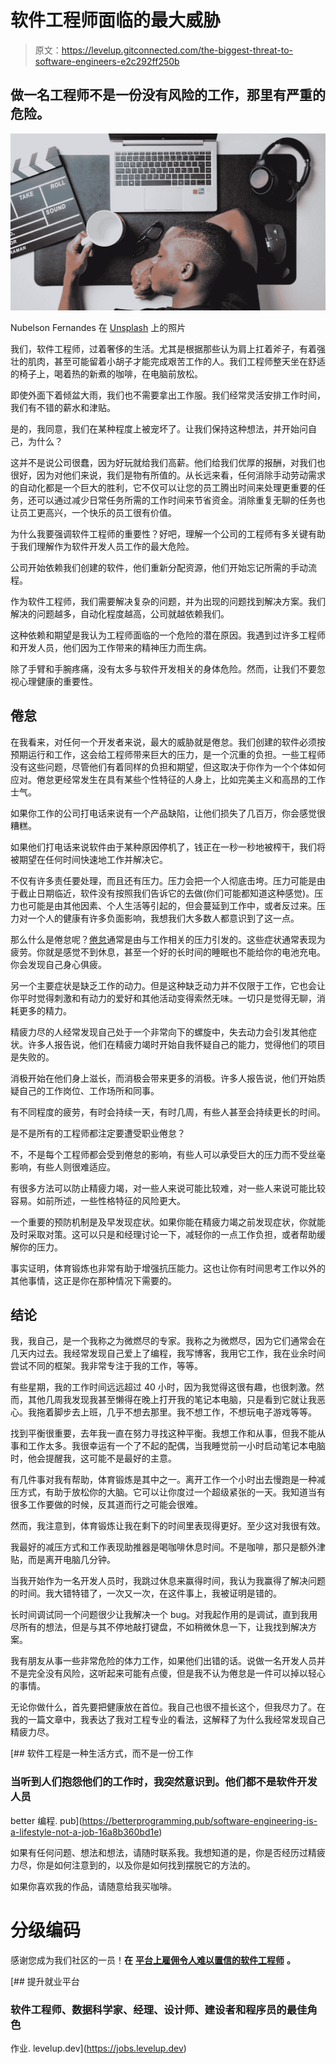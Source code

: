 # 软件工程师面临的最大威胁

> 原文：<https://levelup.gitconnected.com/the-biggest-threat-to-software-engineers-e2c292ff250b>

## 做一名工程师不是一份没有风险的工作，那里有严重的危险。

![](img/2807a0208267c3349e350563f45028d5.png)

Nubelson Fernandes 在 [Unsplash](https://unsplash.com/s/photos/burnout?utm_source=unsplash&utm_medium=referral&utm_content=creditCopyText) 上的照片

我们，软件工程师，过着奢侈的生活。尤其是根据那些认为肩上扛着斧子，有着强壮的肌肉，甚至可能留着小胡子才能完成艰苦工作的人。我们工程师整天坐在舒适的椅子上，喝着热的新煮的咖啡，在电脑前放松。

即使外面下着倾盆大雨，我们也不需要拿出工作服。我们经常灵活安排工作时间，我们有不错的薪水和津贴。

是的，我同意，我们在某种程度上被宠坏了。让我们保持这种想法，并开始问自己，为什么？

这并不是说公司很蠢，因为好玩就给我们高薪。他们给我们优厚的报酬，对我们也很好，因为对他们来说，我们是物有所值的。从长远来看，任何消除手动劳动需求的自动化都是一个巨大的胜利，它不仅可以让您的员工腾出时间来处理更重要的任务，还可以通过减少日常任务所需的工作时间来节省资金。消除重复无聊的任务也让员工更高兴，一个快乐的员工很有价值。

为什么我要强调软件工程师的重要性？好吧，理解一个公司的工程师有多关键有助于我们理解作为软件开发人员工作的最大危险。

公司开始依赖我们创建的软件，他们重新分配资源，他们开始忘记所需的手动流程。

作为软件工程师，我们需要解决复杂的问题，并为出现的问题找到解决方案。我们解决的问题越多，自动化程度越高，公司就越依赖我们。

这种依赖和期望是我认为工程师面临的一个危险的潜在原因。我遇到过许多工程师和开发人员，他们因为工作带来的精神压力而生病。

除了手臂和手腕疼痛，没有太多与软件开发相关的身体危险。然而，让我们不要忽视心理健康的重要性。

## 倦怠

在我看来，对任何一个开发者来说，最大的威胁就是倦怠。我们创建的软件必须按预期运行和工作，这会给工程师带来巨大的压力，是一个沉重的负担。一些工程师没有这些问题，尽管他们有着同样的负担和期望，但这取决于你作为一个个体如何应对。倦怠更经常发生在具有某些个性特征的人身上，比如完美主义和高昂的工作士气。

如果你工作的公司打电话来说有一个产品缺陷，让他们损失了几百万，你会感觉很糟糕。

如果他们打电话来说软件由于某种原因停机了，钱正在一秒一秒地被榨干，我们将被期望在任何时间快速地工作并解决它。

不仅有许多责任要处理，而且还有压力。压力会把一个人彻底击垮。压力可能是由于截止日期临近，软件没有按照我们告诉它的去做(你们可能都知道这种感觉)。压力也可能是由其他因素、个人生活等引起的，但会蔓延到工作中，或者反过来。压力对一个人的健康有许多负面影响，我想我们大多数人都意识到了这一点。

那么什么是倦怠呢？[倦怠](https://www.mayoclinic.org/healthy-lifestyle/adult-health/in-depth/burnout/art-20046642)通常是由与工作相关的压力引发的。这些症状通常表现为疲劳。你就是感觉不到休息，甚至一个好的长时间的睡眠也不能给你的电池充电。你会发现自己身心俱疲。

另一个主要症状是缺乏工作的动力。但是这种缺乏动力并不仅限于工作，它也会让你平时觉得刺激和有动力的爱好和其他活动变得索然无味。一切只是觉得无聊，消耗更多的精力。

精疲力尽的人经常发现自己处于一个非常向下的螺旋中，失去动力会引发其他症状。许多人报告说，他们在精疲力竭时开始自我怀疑自己的能力，觉得他们的项目是失败的。

消极开始在他们身上滋长，而消极会带来更多的消极。许多人报告说，他们开始质疑自己的工作岗位、工作场所和同事。

有不同程度的疲劳，有时会持续一天，有时几周，有些人甚至会持续更长的时间。

是不是所有的工程师都注定要遭受职业倦怠？

不，不是每个工程师都会受到倦怠的影响，有些人可以承受巨大的压力而不受丝毫影响，有些人则很难适应。

有很多方法可以防止精疲力竭，对一些人来说可能比较难，对一些人来说可能比较容易。如前所述，一些性格特征的风险更大。

一个重要的预防机制是及早发现症状。如果你能在精疲力竭之前发现症状，你就能及时采取对策。这可以只是和经理讨论一下，减轻你的一点工作负担，或者帮助缓解你的压力。

事实证明，体育锻炼也非常有助于增强抗压能力。这也让你有时间思考工作以外的其他事情，这正是你在那种情况下需要的。

## 结论

我，我自己，是一个我称之为微燃尽的专家。我称之为微燃尽，因为它们通常会在几天内过去。我经常发现自己爱上了编程，我写博客，我用它工作，我在业余时间尝试不同的框架。我非常专注于我的工作，等等。

有些星期，我的工作时间远远超过 40 小时，因为我觉得这很有趣，也很刺激。然而，其他几周我发现我甚至懒得在晚上打开我的笔记本电脑，只是看到它就让我恶心。我拖着脚步去上班，几乎不想去那里。我不想工作，不想玩电子游戏等等。

找到平衡很重要，去年我一直在努力寻找这种平衡。我想工作和从事，但我不能从事和工作太多。我很幸运有一个了不起的配偶，当我睡觉前一小时启动笔记本电脑时，他会提醒我，这可能不是最好的主意。

有几件事对我有帮助，体育锻炼是其中之一。离开工作一个小时出去慢跑是一种减压方式，有助于放松你的大脑。它可以让你度过一个超级紧张的一天。我知道当有很多工作要做的时候，反其道而行之可能会很难。

然而，我注意到，体育锻炼让我在剩下的时间里表现得更好。至少这对我很有效。

我最好的减压方式和工作表现助推器是喝咖啡休息时间。不是咖啡，那只是额外津贴，而是离开电脑几分钟。

当我开始作为一名开发人员时，我跳过休息来赢得时间，我认为我赢得了解决问题的时间。我大错特错了，一次又一次，在这件事上，我被证明是错的。

长时间调试同一个问题很少让我解决一个 bug。对我起作用的是调试，直到我用尽所有的想法，但是与其不停地敲打键盘，不如稍微休息一下，让我找到解决方案。

我有朋友从事一些非常危险的体力工作，如果他们出错的话。说做一名开发人员并不是完全没有风险，这听起来可能有点傻，但是我不认为倦怠是一件可以掉以轻心的事情。

无论你做什么，首先要把健康放在首位。我自己也很不擅长这个，但我尽力了。在我的一篇文章中，我表达了我对工程专业的看法，这解释了为什么我经常发现自己精疲力尽。

[](https://betterprogramming.pub/software-engineering-is-a-lifestyle-not-a-job-16a8b360bd1e) [## 软件工程是一种生活方式，而不是一份工作

### 当听到人们抱怨他们的工作时，我突然意识到。他们都不是软件开发人员

better 编程. pub](https://betterprogramming.pub/software-engineering-is-a-lifestyle-not-a-job-16a8b360bd1e) 

如果有任何问题、想法和想法，请随时联系我。我想知道的是，你是否经历过精疲力尽，你是如何注意到的，以及你是如何找到摆脱它的方法的。

如果你喜欢我的作品，请随意给我买咖啡。

# 分级编码

感谢您成为我们社区的一员！**在** [**平台上雇佣令人难以置信的软件工程师**](https://jobs.levelup.dev/) **。**

[](https://jobs.levelup.dev) [## 提升就业平台

### 软件工程师、数据科学家、经理、设计师、建设者和程序员的最佳角色

作业. levelup.dev](https://jobs.levelup.dev)